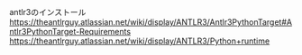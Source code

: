 antlr3のインストール
https://theantlrguy.atlassian.net/wiki/display/ANTLR3/Antlr3PythonTarget#Antlr3PythonTarget-Requirements
https://theantlrguy.atlassian.net/wiki/display/ANTLR3/Python+runtime